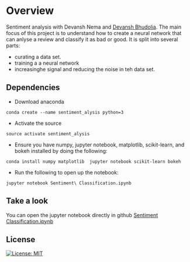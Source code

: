 # Overview
Sentiment analysis with Devansh Nema and [Devansh Bhudolia](https://github.com/bhudolia/Final-Year). The main focus of this project is to understand how to create a neural network that can anlyse a review and classify it as bad or good.
It is split into several parts:
- curating a data set.
- training a a neural network
- increasinghe signal and reducing the noise in teh data set.

## Dependencies

* Download anaconda
```
conda create --name sentiment_alysis python=3
```

* Activate the source
```
source activate sentiment_alysis
```
* Ensure you have numpy, jupyter notebook, matplotlib, scikit-learn, and bokeh installed by doing the following:
```
conda install numpy matplotlib  jupyter notebook scikit-learn bokeh
```
* Run the following to open up the notebook:
```
jupyter notebook Sentiment\ Classification.ipynb
```


## Take a look
You can open the jupyter notebook directly in github [Sentiment Classification.ipynb](https://github.com/sbatururimi/sentiment_analysis/blob/master/Sentiment%20Classification.ipynb)

## License
[![License: MIT](https://img.shields.io/badge/License-MIT-yellow.svg)](https://github.com/sbatururimi/sentiment_analysis/blob/master/LICENSE)
